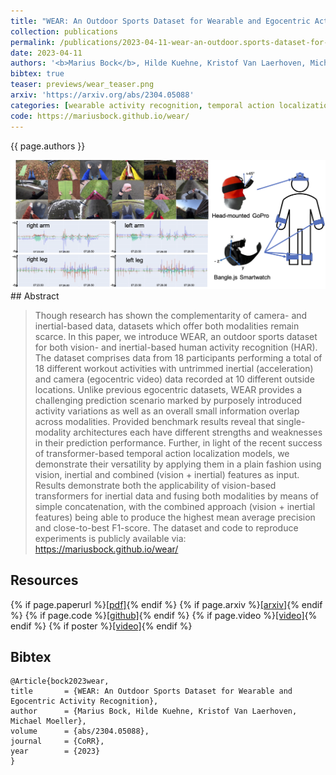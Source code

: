 ```yaml
---
title: "WEAR: An Outdoor Sports Dataset for Wearable and Egocentric Activity Recognition"
collection: publications
permalink: /publications/2023-04-11-wear-an-outdoor.sports-dataset-for-wearable-and-egocentric-video-activity-recognition
date: 2023-04-11
authors: '<b>Marius Bock</b>, Hilde Kuehne, Kristof Van Laerhoven, Michael Moeller'
bibtex: true
teaser: previews/wear_teaser.png
arxiv: 'https://arxiv.org/abs/2304.05088'
categories: [wearable activity recognition, temporal action localization, mulitmodal activity recognition, datasets]
code: https://mariusbock.github.io/wear/
---
```


{{ page.authors }}

<img class="pub_teaser" src="../images/previews/wear.png" alt="Teaser Image" title="teaser" />
## Abstract

> Though research has shown the complementarity of camera- and inertial-based data, datasets which offer both modalities remain scarce. In this paper, we introduce WEAR, an outdoor sports dataset for both vision- and inertial-based human activity recognition (HAR). The dataset comprises data from 18 participants performing a total of 18 different workout activities with untrimmed inertial (acceleration) and camera (egocentric video) data recorded at 10 different outside locations. Unlike previous egocentric datasets, WEAR provides a challenging prediction scenario marked by purposely introduced activity variations as well as an overall small information overlap across modalities. Provided benchmark results reveal that single-modality architectures each have different strengths and weaknesses in their prediction performance. Further, in light of the recent success of transformer-based temporal action localization models, we demonstrate their versatility by applying them in a plain fashion using vision, inertial and combined (vision + inertial) features as input. Results demonstrate both the applicability of vision-based transformers for inertial data and fusing both modalities by means of simple concatenation, with the combined approach (vision + inertial features) being able to produce the highest mean average precision and close-to-best F1-score. The dataset and code to reproduce experiments is publicly available via: https://mariusbock.github.io/wear/

## Resources

{% if page.paperurl %}<a href=" {{ page.paperurl }} ">[pdf]</a>{% endif %} {% if page.arxiv %}<a href=" {{ page.arxiv }} ">[arxiv]</a>{% endif %} {% if page.code %}<a href=" {{ page.code }} ">[github]</a>{% endif %} {% if page.video %}<a href=" {{ page.video }} ">[video]</a>{% endif %} {% if poster %}<a href=" {{ page.poster }} ">[video]</a>{% endif %}

## Bibtex

    @Article{bock2023wear,
    title       = {WEAR: An Outdoor Sports Dataset for Wearable and Egocentric Activity Recognition},
    author      = {Marius Bock, Hilde Kuehne, Kristof Van Laerhoven, Michael Moeller},
    volume 		= {abs/2304.05088},
    journal     = {CoRR},
    year        = {2023}
    }
